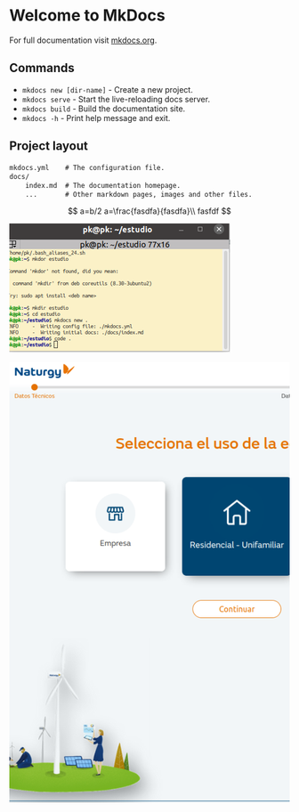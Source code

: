 # Welcome to MkDocs

For full documentation visit [mkdocs.org](https://www.mkdocs.org).

## Commands

* `mkdocs new [dir-name]` - Create a new project.
* `mkdocs serve` - Start the live-reloading docs server.
* `mkdocs build` - Build the documentation site.
* `mkdocs -h` - Print help message and exit.

## Project layout

    mkdocs.yml    # The configuration file.
    docs/
        index.md  # The documentation homepage.
        ...       # Other markdown pages, images and other files.

$$
a=b/2
a=\frac{fasdfa}{fasdfa}\\
fasfdf
$$

![image-20220113112806900](index.assets/image-20220113112806900.png)









![image-20220113113801247](index.assets/image-20220113113801247.png)
